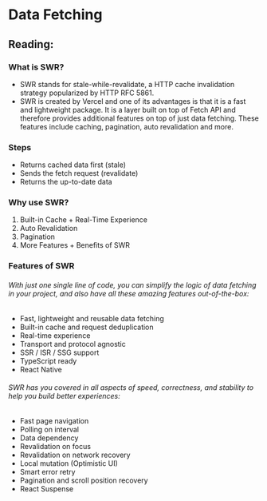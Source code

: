 # Data Fetching

## Reading:
### What is SWR?
- SWR stands for stale-while-revalidate, a HTTP cache invalidation strategy popularized by HTTP RFC 5861.
- SWR is created by Vercel and one of its advantages is that it is a fast and lightweight package. It is a layer built on top of Fetch API and therefore provides additional features on top of just data fetching. These features include caching, pagination, auto revalidation and more.

### Steps 
- Returns cached data first (stale)
- Sends the fetch request (revalidate)
- Returns the up-to-date data

### Why use SWR?
1. Built-in Cache + Real-Time Experience
2. Auto Revalidation
3. Pagination
4. More Features + Benefits of SWR


### Features of SWR

###### With just one single line of code, you can simplify the logic of data fetching in your project, and also have all these amazing features out-of-the-box:
- Fast, lightweight and reusable data fetching
- Built-in cache and request deduplication
- Real-time experience
- Transport and protocol agnostic
- SSR / ISR / SSG support
- TypeScript ready
- React Native

###### SWR has you covered in all aspects of speed, correctness, and stability to help you build better experiences:

- Fast page navigation
- Polling on interval
- Data dependency
- Revalidation on focus
- Revalidation on network recovery
- Local mutation (Optimistic UI)
- Smart error retry
- Pagination and scroll position recovery
- React Suspense
